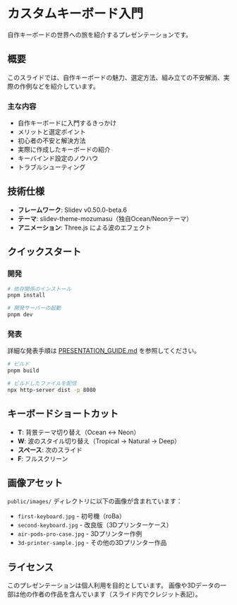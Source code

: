 # カスタムキーボード入門

自作キーボードの世界への旅を紹介するプレゼンテーションです。

## 概要

このスライドでは、自作キーボードの魅力、選定方法、組み立ての不安解消、実際の作例などを紹介しています。

### 主な内容

- 自作キーボードに入門するきっかけ
- メリットと選定ポイント
- 初心者の不安と解決方法
- 実際に作成したキーボードの紹介
- キーバインド設定のノウハウ
- トラブルシューティング

## 技術仕様

- **フレームワーク**: Slidev v0.50.0-beta.6
- **テーマ**: slidev-theme-mozumasu（独自Ocean/Neonテーマ）
- **アニメーション**: Three.js による波のエフェクト

## クイックスタート

### 開発

```bash
# 依存関係のインストール
pnpm install

# 開発サーバーの起動
pnpm dev
```

### 発表

詳細な発表手順は [PRESENTATION_GUIDE.md](./PRESENTATION_GUIDE.md) を参照してください。

```bash
# ビルド
pnpm build

# ビルドしたファイルを配信
npx http-server dist -p 8080
```

## キーボードショートカット

- **T**: 背景テーマ切り替え（Ocean ↔ Neon）
- **W**: 波のスタイル切り替え（Tropical → Natural → Deep）
- **スペース**: 次のスライド
- **F**: フルスクリーン

## 画像アセット

`public/images/` ディレクトリに以下の画像が含まれています：

- `first-keyboard.jpg` - 初号機（roBa）
- `second-keyboard.jpg` - 改良版（3Dプリンターケース）
- `air-pods-pro-case.jpg` - 3Dプリンター作例
- `3d-printer-sample.jpg` - その他の3Dプリンター作品

## ライセンス

このプレゼンテーションは個人利用を目的としています。
画像や3Dデータの一部は他の作者の作品を含んでいます（スライド内でクレジット表記）。
